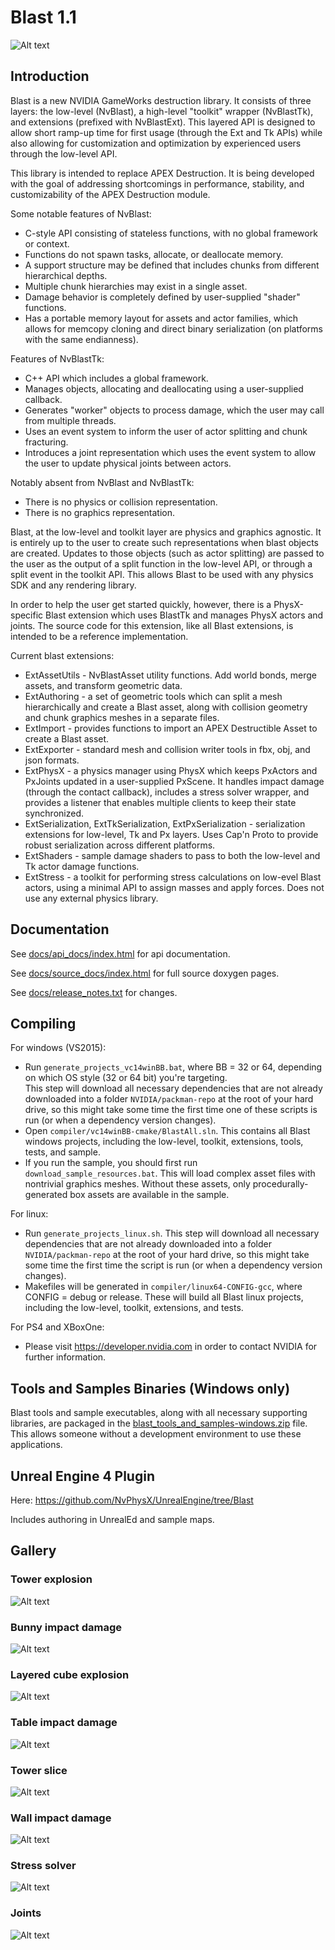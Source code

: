 Blast 1.1
=========

![Alt text](/images/blast.png?raw=true "Blast Intro")

Introduction
------------

Blast is a new NVIDIA GameWorks destruction library.  It consists of three layers: the low-level (NvBlast), a high-level "toolkit"
wrapper (NvBlastTk), and extensions (prefixed with NvBlastExt).  This layered API is designed to allow short ramp-up time for
first usage (through the Ext and Tk APIs) while also allowing for customization and optimization by experienced users through the
low-level API.

This library is intended to replace APEX Destruction.  It is being developed with the goal of addressing shortcomings in
performance, stability, and customizability of the APEX Destruction module.

Some notable features of NvBlast:
* C-style API consisting of stateless functions, with no global framework or context.
* Functions do not spawn tasks, allocate, or deallocate memory.
* A support structure may be defined that includes chunks from different hierarchical depths.
* Multiple chunk hierarchies may exist in a single asset.
* Damage behavior is completely defined by user-supplied "shader" functions.
* Has a portable memory layout for assets and actor families, which allows for memcopy cloning and direct binary serialization (on platforms with the same endianness).

Features of NvBlastTk:
* C++ API which includes a global framework.
* Manages objects, allocating and deallocating using a user-supplied callback.
* Generates "worker" objects to process damage, which the user may call from multiple threads.
* Uses an event system to inform the user of actor splitting and chunk fracturing.
* Introduces a joint representation which uses the event system to allow the user to update physical joints between actors.

Notably absent from NvBlast and NvBlastTk:
* There is no physics or collision representation.
* There is no graphics representation.

Blast, at the low-level and toolkit layer are physics and graphics agnostic.  It is entirely up to the user to create such representations
when blast objects are created.  Updates to those objects (such as actor splitting) are passed to the user as the output of a split
function in the low-level API, or through a split event in the toolkit API.  This allows Blast to be used with any physics SDK and any
rendering library.

In order to help the user get started quickly, however, there is a PhysX-specific Blast extension which uses BlastTk and manages PhysX actors
and joints.  The source code for this extension, like all Blast extensions, is intended to be a reference implementation.

Current blast extensions:
* ExtAssetUtils - NvBlastAsset utility functions. Add world bonds, merge assets, and transform geometric data. 
* ExtAuthoring - a set of geometric tools which can split a mesh hierarchically and create a Blast asset, along with collision geometry and chunk graphics meshes in a separate files.
* ExtImport - provides functions to import an APEX Destructible Asset to create a Blast asset.
* ExtExporter - standard mesh and collision writer tools in fbx, obj, and json formats. 
* ExtPhysX - a physics manager using PhysX which keeps PxActors and PxJoints updated in a user-supplied PxScene.  It handles impact damage (through the contact callback), includes a stress solver wrapper, and provides a listener that enables multiple clients to keep their state synchronized.
* ExtSerialization, ExtTkSerialization, ExtPxSerialization - serialization extensions for low-level, Tk and Px layers. Uses Cap'n Proto to provide robust serialization across different platforms.
* ExtShaders - sample damage shaders to pass to both the low-level and Tk actor damage functions.
* ExtStress - a toolkit for performing stress calculations on low-evel Blast actors, using a minimal API to assign masses and apply forces. Does not use any external physics library. 

Documentation
-------------

See [docs/api_docs/index.html](docs/api_docs/index.html) for api documentation.

See [docs/source_docs/index.html](docs/source_docs/index.html) for full source doxygen pages.

See [docs/release_notes.txt](docs/release_notes.txt) for changes.

Compiling
---------

For windows (VS2015):
* Run `generate_projects_vc14winBB.bat`, where BB = 32 or 64, depending on which OS style (32 or 64 bit) you're targeting.  
This step will download all necessary dependencies that are not already downloaded into a folder `NVIDIA/packman-repo` at the root of your hard drive, so
this might take some time the first time one of these scripts is run (or when a dependency version changes).
* Open `compiler/vc14winBB-cmake/BlastAll.sln`.  This contains all Blast windows projects, including the
low-level, toolkit, extensions, tools, tests, and sample.
* If you run the sample, you should first run `download_sample_resources.bat`.  This will load complex asset
files with nontrivial graphics meshes.  Without these assets, only procedurally-generated box assets are available
in the sample.

For linux:
* Run `generate_projects_linux.sh`.  This step will download all necessary dependencies that are not already
downloaded into a folder `NVIDIA/packman-repo` at the root of your hard drive, so this might take some time the first
time the script is run (or when a dependency version changes).
* Makefiles will be generated in `compiler/linux64-CONFIG-gcc`, where CONFIG = debug or release.
These will build all Blast linux projects, including the low-level, toolkit, extensions, and tests.

For PS4 and XBoxOne:
* Please visit https://developer.nvidia.com in order to contact NVIDIA for further information.

Tools and Samples Binaries (Windows only)
-----------------------------------------

Blast tools and sample executables, along with all necessary supporting libraries, are packaged in the
[blast_tools_and_samples-windows.zip](blast_tools_and_samples-windows.zip) file.  This allows someone without a development environment to use these
applications.

Unreal Engine 4 Plugin
----------------------

Here: https://github.com/NvPhysX/UnrealEngine/tree/Blast

Includes authoring in UnrealEd and sample maps.

Gallery
-------

### Tower explosion
![Alt text](/images/tower_explode.png?raw=true "Blast Sample: tower explode")
### Bunny impact damage
![Alt text](/images/bunny_impact.png?raw=true "Blast Sample: bunny impact")
### Layered cube explosion
![Alt text](/images/cube_explode.png?raw=true "Blast Sample: cube explode")
### Table impact damage
![Alt text](/images/table_impact_wireframe.png?raw=true "Blast Sample: table impact")
### Tower slice
![Alt text](/images/tower_slice.png?raw=true "Blast Sample: tower slice")
### Wall impact damage
![Alt text](/images/wall_impact.png?raw=true "Blast Sample: wall impact")
### Stress solver
![Alt text](/images/stress.png?raw=true "Blast Sample: stress solver")
### Joints
![Alt text](/images/joints.png?raw=true "Blast Sample: joints")
